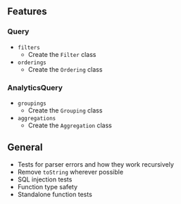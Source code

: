 ## Features

### Query

- `filters`
  - Create the `Filter` class
- `orderings`
  - Create the `Ordering` class

### AnalyticsQuery

- `groupings`
  - Create the `Grouping` class
- `aggregations`
  - Create the `Aggregation` class

## General

- Tests for parser errors and how they work recursively
- Remove `toString` wherever possible
- SQL injection tests
- Function type safety
- Standalone function tests

